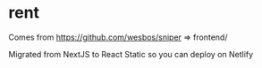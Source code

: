 # rent

Comes from https://github.com/wesbos/sniper
=> frontend/

Migrated from NextJS to React Static so you can deploy on Netlify
